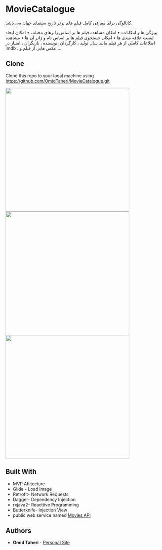 # MovieCatalogue

کاتالوگی برای معرفی کامل  فیلم های برتر تاریخ سینمای جهان  می باشد.

ویژگی ها و امکانات:
•	امکان مشاهده فیلم ها بر اساس ژانرهای مختلف
•	امکان ایجاد لیست علاقه مندی ها
•	امکان جستجوی فیلم ها بر اساس نام و ژانر آن ها
•	مشاهده اطلاعات کاملی از هر فیلم مانند سال تولید ، کارگردان ،نویسنده ، بازیگران ، امتیاز در imdb ، عکس هایی از فیلم و …




## Clone

Clone this repo to your local machine using https://github.com/OmidTaheri/MovieCatalogue.git

<a href="url"><img src="http://omidtaheri.ir/wp-content/uploads/2020/02/film22.jpg"   height="400" width="400" ></a>
<a href="url"><img src="http://omidtaheri.ir/wp-content/uploads/2020/02/film42.jpg"   height="400" width="400" ></a>
<a href="url"><img src="http://omidtaheri.ir/wp-content/uploads/2020/02/film12-scaled.jpg"   height="400" width="400" ></a>
 




## Built With

* MVP Ahitecture
* Glide - Load Image
* Retrofit- Network Requests
* Dagger- Dependency Injection
* rxjava2- Reacttive Programming
* Butterknife- Injection View
* public web service named [Movies API](http://www.moviesapi.ir/)

## Authors

* **Omid Taheri** - [Personal Site](http://omidtaheri.ir)
